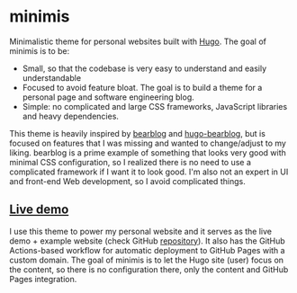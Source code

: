 # minimis

Minimalistic theme for personal websites built with [Hugo](https://gohugo.io).
The goal of minimis is to be:

- Small, so that the codebase is very easy to understand and easily
  understandable
- Focused to avoid feature bloat. The goal is to build a theme for a personal
  page and software engineering blog.
- Simple: no complicated and large CSS frameworks, JavaScript libraries and
  heavy dependencies.

This theme is heavily inspired by [bearblog](https://bearblog.dev/) and
[hugo-bearblog](https://github.com/janraasch/hugo-bearblog), but is focused on
features that I was missing and wanted to change/adjust to my liking. bearblog
is a prime example of something that looks very good with minimal CSS
configuration, so I realized there is no need to use a complicated framework if
I want it to look good. I'm also not an expert in UI and front-end Web
development, so I avoid complicated things.

## [Live demo](https://kirillbobyrev.com)

I use this theme to power my personal website and it serves as the live demo +
example website (check GitHub
[repository](https://github.com/kirillbobyrev/kirillbobyrev.com)). It also has
the GitHub Actions-based workflow for automatic deployment to GitHub Pages with
a custom domain. The goal of minimis is to let the Hugo site (user) focus on the
content, so there is no configuration there, only the content and GitHub Pages
integration.
